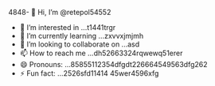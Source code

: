 4848- 👋 Hi, I’m @retepol54552
- 👀 I’m interested in ...t1441trgr
- 🌱 I’m currently learning ...zxvvxjmjmh
- 💞️ I’m looking to collaborate on ...asd
- 📫 How to reach me ...dh52663324rqwewq51erer
- 😄 Pronouns: ...85855112354dfgdt226664549563dfg262
- ⚡ Fun fact: ...2526sfd11414
45wer4596xfg
<!---asd22222fgcvb because its `README.md` (tcvfdhis file) appears on your GitHub profile.54354
You can click the Preview link to take a look at your changes.
--->
